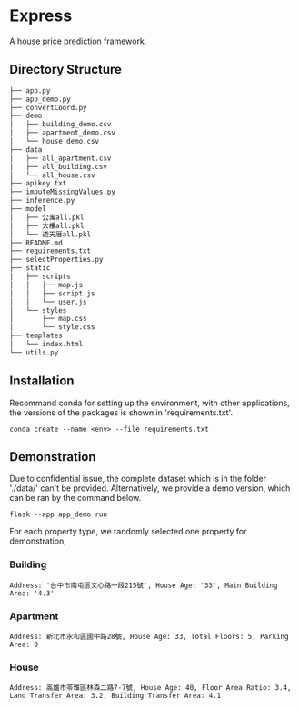 # Express
A house price prediction framework.

## Directory Structure
``` Bash
├── app.py
├── app_demo.py
├── convertCoord.py
├── demo
│   ├── building_demo.csv
│   ├── apartment_demo.csv
│   └── house_demo.csv
├── data
│   ├── all_apartment.csv
│   ├── all_building.csv
│   └── all_house.csv
├── apikey.txt
├── imputeMissingValues.py
├── inference.py
├── model
│   ├── 公寓all.pkl
│   ├── 大樓all.pkl
│   └── 透天厝all.pkl
├── README.md
├── requirements.txt
├── selectProperties.py
├── static
│   ├── scripts
│   │   ├── map.js
│   │   ├── script.js
│   │   └── user.js
│   └── styles
│       ├── map.css
│       └── style.css
├── templates
│   └── index.html
└── utils.py
```

## Installation
Recommand conda for setting up the environment, with other applications, the versions of the packages is shown in 'requirements.txt'.
```
conda create --name <env> --file requirements.txt
```

## Demonstration
Due to confidential issue, the complete dataset which is in the folder './data/' can't be provided. Alternatively, we provide a demo version, which can be ran by the command below.

```
flask --app app_demo run
```
For each property type, we randomly selected one property for demonstration, 
### Building
```
Address: '台中市南屯區文心路一段215號', House Age: '33', Main Building Area: '4.3'
```

### Apartment
```
Address: 新北市永和區國中路28號, House Age: 33, Total Floors: 5, Parking Area: 0
```
### House 
```
Address: 高雄市苓雅區林森二路7-7號, House Age: 40, Floor Area Ratio: 3.4, Land Transfer Area: 3.2, Building Transfer Area: 4.1
```